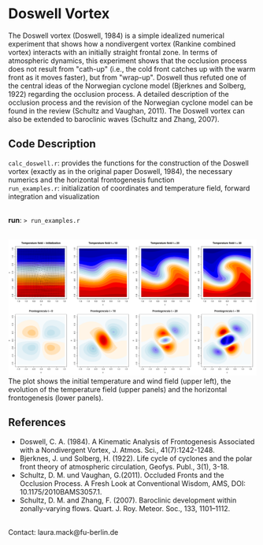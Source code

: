 # Doswell Vortex
The Doswell vortex (Doswell, 1984) is a simple idealized numerical experiment that shows how a nondivergent vortex (Rankine combined vortex) interacts with an initially straight frontal zone. In terms of atmospheric dynamics, this experiment shows that the occlusion process does not result from "cath-up" (i.e., the cold front catches up with the warm front as it moves faster), but from "wrap-up". Doswell thus refuted one of the central ideas of the Norwegian cyclone model (Bjerknes and Solberg, 1922) regarding the occlusion process. A detailed description of the occlusion process and the revision of the Norwegian cyclone model can be found in the review (Schultz and Vaughan, 2011). The Doswell vortex can also be extended to baroclinic waves (Schultz and Zhang, 2007).

## Code Description
`calc_doswell.r`: provides the functions for the construction of the Doswell vortex (exactly as in the original paper Doswell, 1984), the necessary numerics and the horizontal frontogenesis function  <br>
`run_examples.r`: initialization of coordinates and temperature field, forward integration and visualization  <br> <br>

**run**: `> run_examples.r` <br> <br>


![](img/example01.png) <br>
The plot shows the initial temperature and wind field (upper left), the evolution of the temperature field (upper panels) and the horizontal frontogenesis (lower panels).


## References
- Doswell, C. A. (1984). A Kinematic Analysis of Frontogenesis Associated with a Nondivergent Vortex, J. Atmos. Sci., 41(7):1242-1248.
- Bjerknes, J. und Solberg, H. (1922). Life cycle of cyclones and the polar front theory of atmospheric circulation, Geofys. Publ., 3(1), 3-18.
- Schultz, D. M. und Vaughan, G.(2011). Occluded Fronts and the Occlusion Process. A Fresh Look at Conventional Wisdom, AMS, DOI: 10.1175/2010BAMS3057.1.
- Schultz, D. M. and Zhang, F. (2007). Baroclinic development within zonally-varying flows. Quart. J. Roy. Meteor. Soc., 133, 1101–1112.


<br>
Contact: laura.mack@fu-berlin.de
